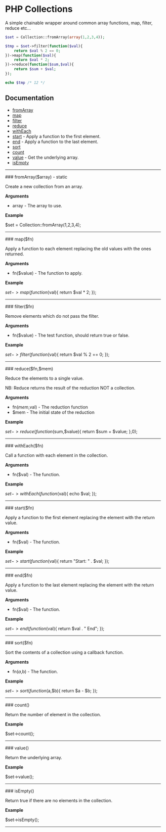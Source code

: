 # PHP Collections

A simple chainable wrapper around common array functions, map, filter, reduce etc...

```php
$set = Collection::fromArray(array(1,2,3,4));

$tmp = $set->filter(function($val){
	return $val % 2 == 0;
})->map(function($val){
	return $val * 2;
})->reduce(function($sum,$val){
	return $sum + $val;
});

echo $tmp /* 12 */
```

## Documentation

* [fromArray](#fromArray)
* [map](#map)
* [filter](#filter)
* [reduce](#reduce)
* [withEach](#withEach)
* [start](#start) - Apply a function to the first element.
* [end](#end) - Apply a function to the last element.
* [sort](#sort)
* [count](#count)
* [value](#value) - Get the underlying array.
* [isEmpty](#isEmpty)

---------------------------------------

<a name = "fromArray" />
### fromArray($array) - static

Create a new collection from an array.

__Arguments__
* array - The array to use.

__Example__

$set = Collection::fromArray(1,2,3,4);

---------------------------------------

<a name = "map" />
### map($fn)

Apply a function to each element replacing the old values with the ones returned.

__Arguments__
* fn($value) - The function to apply.

__Example__

$set->map(function($val){
	return $val * 2;
});

---------------------------------------

<a name = "filter" />
### filter($fn)

Remove elements which do not pass the filter.

__Arguments__
* fn($value) - The test function, should return true or false.

__Example__

$set->filter(function($val){
	return $val % 2 == 0;
});

---------------------------------------

<a name = "reduce" />
### reduce($fn,$mem)

Reduce the elements to a single value.

NB: Reduce returns the result of the reduction NOT a collection.

__Arguments__
* fn($mem,$val) - The reduction function  
* $mem - The initial state of the reduction

__Example__

$set->reduce(function($sum,$value){
	return $sum + $value;
},0);

---------------------------------------

<a name = "withEach" />
### withEach($fn)

Call a function with each element in the collection.

__Arguments__
* fn($val) - The function. 

__Example__

$set->withEach(function($val){
	echo $val;
});

---------------------------------------

<a name = "start" />
### start($fn)

Apply a function to the first element replacing the element with the return value.

__Arguments__
* fn($val) - The function. 

__Example__

$set->start(function($val){
	return "Start: " . $val;
});

---------------------------------------

<a name = "end" />
### end($fn)

Apply a function to the last element replacing the element with the return value.

__Arguments__
* fn($val) - The function. 

__Example__

$set->end(function($val){
	return $val . " End";
});

---------------------------------------

<a name = "sort" />
### sort($fn)

Sort the contents of a collection using a callback function.

__Arguments__
* fn($a,$b) - The function. 

__Example__

$set->sort(function($a,$b){
	return $a - $b;
});

---------------------------------------

<a name = "count" />
### count()

Return the number of element in the collection.

__Example__

$set->count();

---------------------------------------

<a name = "value" />
### value()

Return the underlying array.

__Example__

$set->value();

---------------------------------------

<a name = "isEmpty" />
### isEmpty()

Return true if there are no elements in the collection.

__Example__

$set->isEmpty();

---------------------------------------
